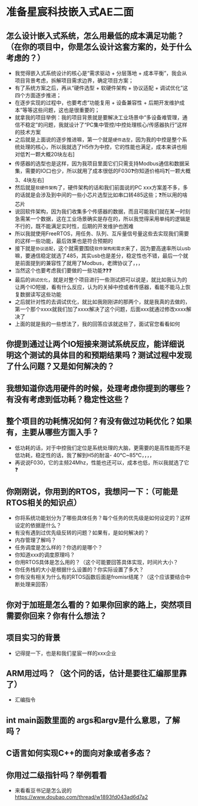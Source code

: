 # 准备星宸科技嵌入式AE二面

## 怎么设计嵌入式系统，怎么用最低的成本满足功能？（在你的项目中，你是怎么设计这套方案的，处于什么考虑的？）

- 我觉得嵌入式系统设计的核心是“需求驱动 + 分层落地 + 成本平衡”，我会从项目背景考虑，拆解项目需求边界，确定项目方案；
- 有了系统方案之后，再从“硬件选型 + 软硬件架构 + 协议适配 + 调试优化”这四个方面逐步推进；
- 在逐步实现的过程中，也要考虑“功能复用 + 设备兼容性 + 后期开发维护成本”等等这些问题，这也是很重要的；
- 就拿我的项目举例：我的项目背景就是要解决工业场景中“多设备难管理，通信不稳定”的问题，我就设计了“PC集中管控/中控处理核心/传感器执行”这样的技术方案
- 之后就是上面说的逐步推进嘛，第一个就是`硬件选型`，因为我的中控是整个系统处理的核心，所以我就选了H5作为中控，它的性能也满足，成本来讲也相对低❓[一颗大概20块左右]
- 传感器的选型也是这样，因为我项目里面它们只需支持Modbus通信和数据采集，需要的IO口也少，所以就用了成本很低的F030❓你知道价格吗❓[一颗大概3、4块左右]
- 然后就是`软硬件架构`了，硬件架构的话和我们前面说的PC xxx方案差不多，多的话就是会涉及到中间的一些小芯片选型比如串口转485这些；❓所以用的啥芯片
- 说回软件架构，因为我们收集多个传感器的数据，而且可能我们就在某一时刻急需某一个数据，这在工业场景确实是存在的，所以我觉得采用单纯的逻辑是不行的，既不能满足实时性，后期的开发维护也困难
- 所以我就使用FreeRTOS，用任务、队列、互斥量信号量这些去实现我们需要的这样一些功能，最后效果也是符合预期的
- 接下就是`协议适配`，这个就需要围绕`软件架构和需求`来了，因为要高速率所以usb嘛，要通信稳定就选了485，其实usb也是差分，稳定性也不错，最后一个就是前面提到的兼容性了就用了Modbus，老牌协议了，，，
- 当然这个也要考虑我们要做的一些功能❓❓❓
- 最后的`调试优化`，就是对整个项目进行一些测试把可以说是，就比如我认为的让两个IO短接，看有什么反应，认为的关掉中控或者传感器，看能不能马上恢复数据读写这些功能
- 之后就针对性的去调试优化，就比如我刚刚讲的那两个，就是我真的去做的，第一个那个xxxx就我们加了xxxx解决了这个问题，后面xxx就通过修改xxxx解决了
- 上面的就是我的一些想法了，我的回答应该就这些了，面试官您看看如何

## 你提到通过让两个IO短接来测试系统反应，能详细说明这个测试的具体目的和预期结果吗？测试过程中发现了什么问题？又是如何解决的？

## 我想知道你选用硬件的时候，处理考虑你提到的哪些？有没有考虑到低功耗？稳定性这些？

## 整个项目的功耗情况如何？有没有做过功耗优化？如果有，主要从哪些方面入手？

- 低功耗的话，对于中控我们定位是系统处理的大脑，更需要的是高性能而不是低功耗，稳定性的话，我了解到H5的耐温- 40℃~85℃，，，，
- 再说说F030，它的主频24Mhz，性能也还可以，成本也低，所以我就选了它❓

## 你刚刚说，你用到的RTOS，我想问一下：（可能是RTOS相关的知识点）

- 你将系统功能划分为了哪些具体任务？每个任务的优先级是如何设定的？这样设定的依据是什么？
- 有没有遇到过优先级反转的问题？如果有，是如何解决的？
- 内存管理了解吗？
- 任务调度是怎么样的？你选的是哪个？
- 你知道xxx的调度原理吗？
- 你用RTOS具体是怎么用的？（这个可能要回答具体实现，时间片大小？
- 你任务栈的大小是根据什么设置的？你实际设置了多大？
- 你有没有相关为什么有的RTOS函数后面是fromisr结尾？（这个应该要结合中断处理来回答）

## 你对于加班是怎么看的？如果你回家的路上，突然项目需要你回来？你有什么想法？

## 项目实习的背景

- 记得提一下，也是和我们星宸一样的xxx企业

## ARM用过吗？（这个问的话，估计是要往汇编那里靠了）

- 汇编指令

## int main函数里面的 args和argv是什么意思，了解吗？

## C语言如何实现C++的面向对象或者多态？

## 你用过二级指针吗？举例看看

- 来看看豆书记是怎么说的<https://www.doubao.com/thread/w1893fd043ad6d7a2>
